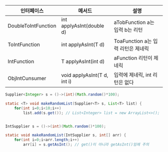 |인터페이스|메서드|설명|
|-|-|-|
|DoubleToIntFunction|int applyAsInt(double d)|aTobFunction a는 입력 b는 리턴|
|ToIntFunction|int applyAsInt(T d)|ToaFunction a는 입력 리턴은 제네릭|
|IntFunction|T applyAsInt(int d)|aFunction 리턴이 제네릭|
|ObjIntCunsumer|void applyAsInt(T d, int i)|입력에 제네릭, int 리턴은 없다|


```java
Supplier<Integer> s = ()->(int)(Math.random()*100);

static <T> void makeRandomList(Supplier<T> s, List<T> list) {
	for(int i=0;i<10;i++)
		list.add(s.get()); // List<Integer> list = new ArrayList<>();


IntSupplier s = ()->(int)(Math.random()*100);

static void makeRandomList(IntSupplier s, int[] arr) {
	for(int i=0;i<arr.length;i++)
        arr[i] = s.getAsInt(); // get()이 아니라 getAsInt()임에 주의
```